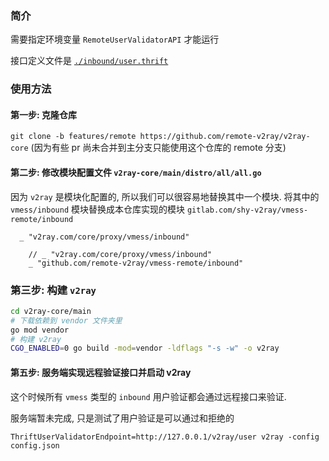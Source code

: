 ### 简介

需要指定环境变量 `RemoteUserValidatorAPI` 才能运行

接口定义文件是 [`./inbound/user.thrift`](./inbound/user.thrift)

### 使用方法

#### 第一步: 克隆仓库

`git clone -b features/remote https://github.com/remote-v2ray/v2ray-core` (因为有些 pr 尚未合并到主分支只能使用这个仓库的 remote 分支)

#### 第二步: 修改模块配置文件 `v2ray-core/main/distro/all/all.go`

因为 `v2ray` 是模块化配置的, 所以我们可以很容易地替换其中一个模块.
将其中的 `vmess/inbound` 模块替换成本仓库实现的模块 `gitlab.com/shy-v2ray/vmess-remote/inbound`

```golang
  _ "v2ray.com/core/proxy/vmess/inbound"
```

```golang
	// _ "v2ray.com/core/proxy/vmess/inbound"
	_ "github.com/remote-v2ray/vmess-remote/inbound"
```

### 第三步: 构建 `v2ray`

```sh
cd v2ray-core/main
# 下载依赖到 vendor 文件夹里
go mod vendor
# 构建 v2ray
CGO_ENABLED=0 go build -mod=vendor -ldflags "-s -w" -o v2ray
```

#### 第五步: 服务端实现远程验证接口并启动 v2ray

这个时候所有 `vmess` 类型的 `inbound` 用户验证都会通过远程接口来验证.

服务端暂未完成, 只是测试了用户验证是可以通过和拒绝的

```
ThriftUserValidatorEndpoint=http://127.0.0.1/v2ray/user v2ray -config config.json
```
